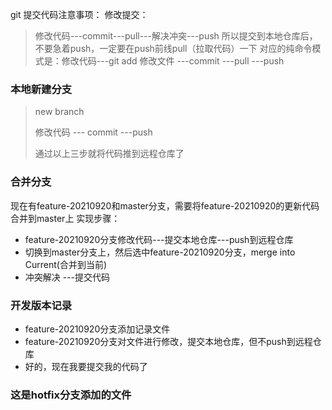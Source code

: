 git 提交代码注意事项：
修改提交：
> 修改代码---commit---pull---解决冲突---push
> 所以提交到本地仓库后，不要急着push，一定要在push前线pull（拉取代码）一下
> 对应的纯命令模式是：修改代码---git add 修改文件 ---commit ---pull ---push

### 本地新建分支
> new branch
> 
> 修改代码 --- commit ---push
> 
> 通过以上三步就将代码推到远程仓库了

### 合并分支
现在有feature-20210920和master分支，需要将feature-20210920的更新代码合并到master上
实现步骤：
- feature-20210920分支修改代码---提交本地仓库---push到远程仓库
- 切换到master分支上，然后选中feature-20210920分支，merge into Current(合并到当前)
- 冲突解决 ---提交代码


### 开发版本记录
- feature-20210920分支添加记录文件
- feature-20210920分支对文件进行修改，提交本地仓库，但不push到远程仓库
- 好的，现在我要提交我的代码了

### 这是hotfix分支添加的文件